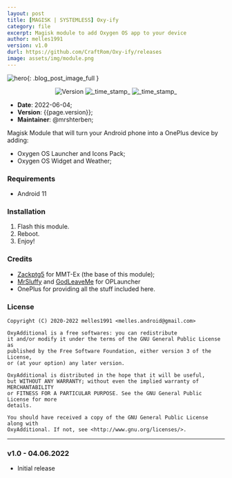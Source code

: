 ```yaml
---
layout: post
title: [MAGISK | SYSTEMLESS] Oxy-ify
category: file
excerpt: Magisk module to add Oxygen OS app to your device
author: melles1991
version: v1.0
durl: https://github.com/CraftRom/Oxy-ify/releases
image: assets/img/module.png
---
```


![hero]({{site.url}}/{{page.image}}){: .blog_post_image_full }

<div align="center">
  <!-- Version -->
    <img src="https://img.shields.io/badge/Version-{{page.version}}-blue.svg?longCache=true&style=popout-square"
      alt="Version" />
  <!-- Min Magisk -->
    <img src="https://img.shields.io/badge/MinMagisk-21.4-red.svg?longCache=true&style=flat-square"
      alt="_time_stamp_" />
	<img src="https://img.shields.io/github/license/craftrom/MAGISK-OxyAdditional?longCache=true&style=flat-square"
      alt="_time_stamp_" /></div>
	  
* **Date**: 2022-06-04;
* **Version**: {{page.version}};
* **Maintainer**: @mrshterben;


Magisk Module that will turn your Android phone into a OnePlus device by adding:
- Oxygen OS Launcher and Icons Pack;
- Oxygen OS Widget and Weather;

### Requirements
- Android 11

### Installation
1. Flash this module.
2. Reboot.
3. Enjoy!

### Credits
- [Zackptg5](https://github.com/Zackptg5) for MMT-Ex (the base of this module);
- [MrSluffy](https://github.com/MrSluffy) and [GodLeaveMe](https://github.com/GodLeaveMe) for OPLauncher
- OnePlus for providing all the stuff included here.

### License

    Copyright (C) 2020-2022 melles1991 <melles.android@gmail.com>

    OxyAdditional is a free softwares: you can redistribute
    it and/or modify it under the terms of the GNU General Public License as
    published by the Free Software Foundation, either version 3 of the License,
    or (at your option) any later version.

    OxyAdditional is distributed in the hope that it will be useful,
    but WITHOUT ANY WARRANTY; without even the implied warranty of MERCHANTABILITY
    or FITNESS FOR A PARTICULAR PURPOSE. See the GNU General Public License for more
    details.

    You should have received a copy of the GNU General Public License along with
    OxyAdditional. If not, see <http://www.gnu.org/licenses/>.
	
***** ***** ***** ***** ***** ***** ***** ***** ***** ***** *****

### v1.0 - 04.06.2022
* Initial release
